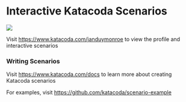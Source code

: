 # Interactive Katacoda Scenarios

[![](http://shields.katacoda.com/katacoda/janduymonroe/count.svg)](https://www.katacoda.com/janduymonroe "Get your profile on Katacoda.com")

Visit https://www.katacoda.com/janduymonroe to view the profile and interactive scenarios

### Writing Scenarios
Visit https://www.katacoda.com/docs to learn more about creating Katacoda scenarios

For examples, visit https://github.com/katacoda/scenario-example
